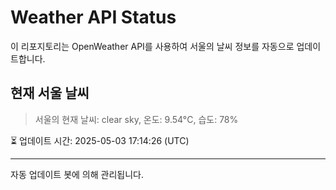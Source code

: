 
# Weather API Status

이 리포지토리는 OpenWeather API를 사용하여 서울의 날씨 정보를 자동으로 업데이트합니다.

## 현재 서울 날씨
> 서울의 현재 날씨: clear sky, 온도: 9.54°C, 습도: 78%

⏳ 업데이트 시간: 2025-05-03 17:14:26 (UTC)

---
자동 업데이트 봇에 의해 관리됩니다.
